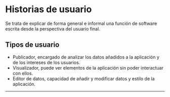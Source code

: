# Historias de usuario

Se trata de explicar de forma general e informal una función de software escrita desde la perspectiva del usuario final.

## Tipos de usuario

- Publicador, encargado de analizar los datos añadidos a la aplicación y de los intereses de los usuarios.
- Visualizador, puede ver elementos de la aplicación sin poder interactuar con ellos.
- Editor de datos, capacidad de añadir y modificar datos y estilo de la aplicación.

---
